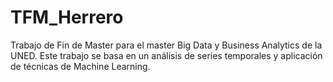 # TFM_Herrero
Trabajo de Fin de Master para el master Big Data y Business Analytics de la UNED. Este trabajo se basa en un análisis de series temporales y aplicación de técnicas de Machine Learning.
